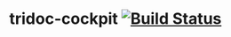 # tridoc-cockpit [![Build Status](https://travis-ci.org/tridoc/tridoc-cockpit.svg?branch=master)](https://travis-ci.org/tridoc/tridoc-cockpit)
